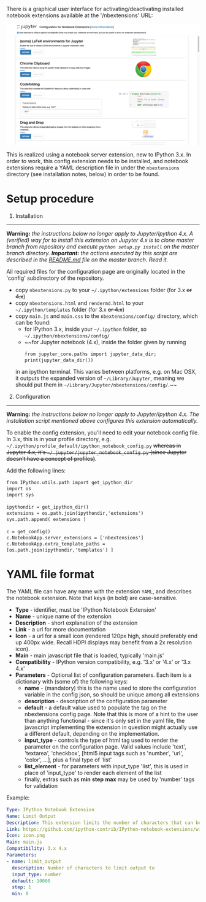 There is a graphical user interface for activating/deactivating installed notebook extensions available at the '/nbextensions' URL:

![](config.png)

This is realized using a notebook server extension, new to IPython 3.x. 
In order to work, this config extension needs to be installed, and notebook extensions require a YAML description file in under the `nbextensions` directory (see installation notes, below) in order to be found.


Setup procedure
===============


1. Installation
---------------

**Warning:** _the instructions below no longer apply to Jupyter/Ipython 4.x. A (verified) way for to install this extension on Jupyter 4.x is to clone master branch from repository and execute `python setup.py install` on the master branch directory. **Important:** the actions executed by this script are described in the [README.md](https://github.com/ipython-contrib/IPython-notebook-extensions#setuppy)  file  on the master branch. Read it._

All required files for the configuration page are originally located in the 'config' subdirectory of the repository.
 * copy `nbextensions.py` to your `~/.ipython/extensions` folder (for 3.x ~~or 4.x~~)
 * copy `nbextensions.html` and `rendermd.html` to your `~/.ipython/templates` folder (for 3.x ~~or 4.x~~)
 * copy `main.js` and `main.css` to the `nbextensions/config/` directory, which can be found:
   * for IPython 3.x, inside your `~/.ipython` folder, so `~/.ipython/nbextensions/config/`
   * ~~for Jupyter notebook (4.x), inside the folder given by running
     ```
     from jupyter_core.paths import jupyter_data_dir;
     print(jupyter_data_dir())
     ```
   in an ipython terminal. This varies between platforms, e.g. on Mac OSX, it outputs the expanded version of
   `~/Library/Jupyter`, meaning we should put them in
   `~/Library/Jupyter/nbextensions/config/`.~~


2. Configuration
----------------

**Warning:** _the instructions below no longer apply to Jupyter/Ipython 4.x. The installation script mentioned above configures this extension automatically._

To enable the config extension, you'll need to edit your notebook config file.
In 3.x, this is in your profile directory, e.g. `~/.ipython/profile_default/ipython_notebook_config.py`
~~whereas in Jupyter 4.x, it's `~/.jupyter/jupyter_notebook_config.py` (since Jupyter doesn't have a concept of profiles)~~.

Add the following lines:
```
from IPython.utils.path import get_ipython_dir
import os
import sys

ipythondir = get_ipython_dir()
extensions = os.path.join(ipythondir,'extensions') 
sys.path.append( extensions )

c = get_config()
c.NotebookApp.server_extensions = ['nbextensions']
c.NotebookApp.extra_template_paths = [os.path.join(ipythondir,'templates') ]
```


YAML file format
================

The YAML file can have any name with the extension `YAML`, and describes the notebook extension. Note that keys (in bold) are case-sensitive.

* **Type**          - identifier, must be 'IPython Notebook Extension'
* **Name**          - unique name of the extension
* **Description**   - short explanation of the extension
* **Link**          - a url for more documentation
* **Icon**          - a url for a small icon (rendered 120px high, should preferably end up 400px wide. Recall HDPI displays may benefit from a 2x resolution icon).
* **Main**          - main javascript file that is loaded, typically 'main.js'
* **Compatibility** - IPython version compatibility, e.g. '3.x' or '4.x' or '3.x 4.x'
* **Parameters**    - Optional list of configuration parameters. Each item is a dictionary with (some of) the following keys:
  * **name**        - (mandatory) this is the name used to store the configuration variable in the config json, so should be unique among all extensions
  * **description** - description of the configuration parameter
  * **default**     - a default value used to populate the tag on the nbextensions config page. Note that this is more of a hint to the user than anything functional - since it's only set in the yaml file, the javascript implementing the extension in question might actually use a different default, depending on the implementation.
  * **input_type**  - controls the type of html tag used to render the parameter on the configuration page. Valid values include 'text', 'textarea', 'checkbox', [html5 input tags such as 'number', 'url', 'color', ...], plus a final type of 'list'
  * **list_element** - for parameters with input_type 'list', this is used in place of 'input_type' to render each element of the list
  * finally, extras such as **min** **step** **max** may be used by 'number' tags for validation

Example:

```yaml
Type: IPython Notebook Extension
Name: Limit Output
Description: This extension limits the number of characters that can be printed below a codecell
Link: https://github.com/ipython-contrib/IPython-notebook-extensions/wiki/limit-output
Icon: icon.png
Main: main.js
Compatibility: 3.x 4.x
Parameters:
- name: limit_output
  description: Number of characters to limit output to
  input_type: number
  default: 10000
  step: 1
  min: 0
```
